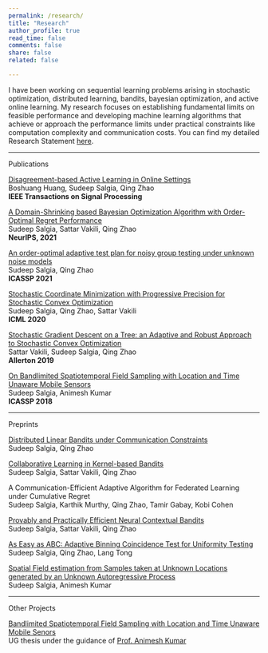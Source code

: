 ```yaml
---
permalink: /research/
title: "Research"
author_profile: true
read_time: false
comments: false
share: false
related: false

---
```


I have been working on sequential learning problems arising in stochastic optimization, distributed learning, bandits, bayesian optimization, and active online learning. My research focuses on establishing fundamental limits on feasible performance and developing machine learning algorithms that achieve or approach the performance limits under practical constraints like computation complexity and communication costs. You can find my detailed Research Statement [here](https://sudeepsalgia.github.io/assets/Research_Statement.pdf).

---

Publications

[Disagreement-based Active Learning in Online Settings](https://arxiv.org/abs/1904.09056)        
Boshuang Huang, Sudeep Salgia, Qing Zhao       
**IEEE Transactions on Signal Processing**        

[A Domain-Shrinking based Bayesian Optimization Algorithm with Order-Optimal Regret Performance](https://arxiv.org/abs/2010.13997)      
Sudeep Salgia, Sattar Vakili, Qing Zhao        
**NeurIPS, 2021**      

[An order-optimal adaptive test plan for noisy group testing under unknown noise models](https://ieeexplore.ieee.org/document/9414111)        		
Sudeep Salgia, Qing Zhao        
**ICASSP 2021**     

[Stochastic Coordinate Minimization with Progressive Precision for Stochastic Convex Optimization](https://arxiv.org/abs/2003.05482)				   
Sudeep Salgia, Qing Zhao, Sattar Vakili   
**ICML 2020**   

[Stochastic Gradient Descent on a Tree: an Adaptive and Robust Approach to Stochastic Convex Optimization](https://arxiv.org/abs/2003.05482)   
Sattar Vakili, Sudeep Salgia, Qing Zhao      
**Allerton 2019**   

[On Bandlimited Spatiotemporal Field Sampling with Location and Time Unaware Mobile Sensors](https://arxiv.org/abs/1710.09454)   
Sudeep Salgia, Animesh Kumar    
**ICASSP 2018**   

---

Preprints

[Distributed Linear Bandits under Communication Constraints](https://arxiv.org/abs/2211.02212)     
Sudeep Salgia, Qing Zhao     

[Collaborative Learning in Kernel-based Bandits](https://arxiv.org/abs/2207.07948)       
Sudeep Salgia, Sattar Vakili, Qing Zhao     

A Communication-Efficient Adaptive Algorithm for Federated Learning under Cumulative Regret           				
Sudeep Salgia, Karthik Murthy, Qing Zhao, Tamir Gabay, Kobi Cohen     

[Provably and Practically Efficient Neural Contextual Bandits](https://arxiv.org/abs/2206.00099)             			
Sudeep Salgia, Sattar Vakili, Qing Zhao     

[As Easy as ABC: Adaptive Binning Coincidence Test for Uniformity Testing](https://arxiv.org/abs/2110.06325)                	
Sudeep Salgia, Qing Zhao, Lang Tong       

[Spatial Field estimation from Samples taken at Unknown Locations generated by an Unknown Autoregressive Process](https://arxiv.org/abs/1710.09451)  
Sudeep Salgia, Animesh Kumar

--- 

Other Projects

[Bandlimited Spatiotemporal Field Sampling with Location and Time Unaware Mobile Senors](https://sudeepsalgia.github.io/_files/UG_thesis_Sudeep_Salgia.pdf)  
UG thesis under the guidance of [Prof. Animesh Kumar](https://www.ee.iitb.ac.in/~animesh/)


